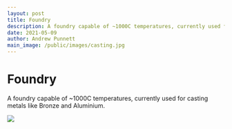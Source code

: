 ```yaml
---
layout: post
title: Foundry
description: A foundry capable of ~1000C temperatures, currently used for casting metals like Bronze and Aluminium. 
date: 2021-05-09
author: Andrew Punnett
main_image: /public/images/casting.jpg
---
```


# Foundry

A foundry capable of ~1000C temperatures, currently used for casting metals like Bronze and Aluminium. 

![](/public/images/casting.jpg)
